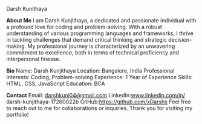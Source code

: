  Darsh Kunithaya

**About Me**
I am Darsh Kunjithaya, a dedicated and passionate individual with a profound love for coding and problem-solving. With a robust understanding of various programming languages and frameworks, I thrive in tackling challenges that demand critical thinking and strategic decision-making. My professional journey is characterized by an unwavering commitment to excellence, both in terms of technical proficiency and interpersonal finesse.

**Bio**
Name: Darsh Kunjithaya
Location: Bangalore, India
Professional Interests: Coding, Problem-solving
Experience: 1 Year of Experience
Skills: HTML, CSS, JavaScript
Education: BCA

**Contact**
Email: darshkunj04@gmail.com
LinkedIn:www.linkedin.com/in/
darsh-kunjithaya-17260022b
GitHub:https://github.com/xDarshx
Feel free to reach out to me for collaborations or inquiries. Thank you for visiting my portfolio!
